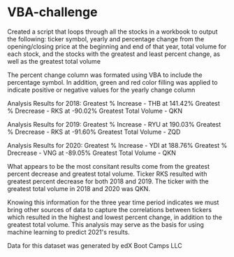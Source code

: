 # VBA-challenge

Created a script that loops through all the stocks in a workbook to output the following:
ticker symbol, 
yearly and percentage change from the opening/closing price at the beginning and end of that year,
total volume for each stock, and
the stocks with the greatest and least percent change, as well as the greatest total volume

The percent change column was formated using VBA to include the percentage symbol.
In addition, green and red color filling was applied to indicate positive or negative values for the yearly change column

Analysis Results for 2018:
  Greatest % Increase - THB at 141.42%
  Greatest % Drecrease - RKS at -90.02%
  Greatest Total Volume - QKN 

Analysis Results for 2019:
  Greatest % Increase - RYU at 190.03%
  Greatest % Drecrease - RKS at -91.60%
  Greatest Total Volume - ZQD
  
Analysis Results for 2020:
  Greatest % Increase - YDI at 188.76%
  Greatest % Drecrease - VNG at -89.05%
  Greatest Total Volume - QKN

What appears to be the most consitant results come from the greatest percent decrease and greatest total volume. Ticker RKS resulted with greatest percent decrease for both 2018 and 2019. The ticker with the greatest total volume in 2018 and 2020 was QKN. 

Knowing this information for the three year time period indicates we must bring other sources of data to capture the correlations between tickers which resulted in the highest and lowest percent change, in addition to the greatest total volume. This analysis may serve as the basis for using machine learning to predict 2021's results.

Data for this dataset was generated by edX Boot Camps LLC
